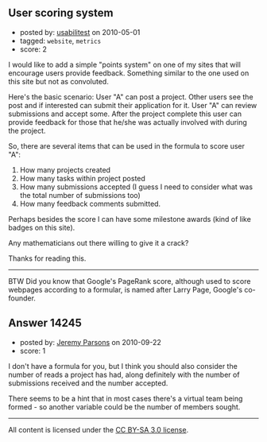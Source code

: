 ## User scoring system

- posted by: [usabilitest](https://stackexchange.com/users/-1/3024-usabilitest) on 2010-05-01
- tagged: `website`, `metrics`
- score: 2

I would like to add a simple "points system" on one of my sites that will encourage users provide feedback. Something similar to the one used on this site but not as convoluted.

Here's the basic scenario: User "A" can post a project. Other users see the post and if interested can submit their application for it. User "A" can review submissions and accept some. After the project complete this user can provide feedback for those that he/she was actually involved with during the project.

So, there are several items that can be used in the formula to score user "A":

1. How many projects created 
2. How many tasks within project posted
3. How many submissions accepted (I guess I need to consider what was the total number of submissions too)
4. How many feedback comments submitted.

Perhaps besides the score I can have some milestone awards (kind of like badges on this site).

Any mathematicians out there willing to give it a crack? 

Thanks for reading this. 

----------------
BTW Did you know that Google's PageRank score, although used to score webpages according to a formular, is named after Larry Page, Google's co-founder. 


## Answer 14245

- posted by: [Jeremy Parsons](https://stackexchange.com/users/-1/4291-jeremy-parsons) on 2010-09-22
- score: 1

I don't have a formula for you, but I think you should also consider the number of reads a project has had, along definitely with the number of submissions received and the number accepted.

There seems to be a hint that in most cases there's a virtual team being formed - so another variable could be the number of members sought.



---

All content is licensed under the [CC BY-SA 3.0 license](https://creativecommons.org/licenses/by-sa/3.0/).
